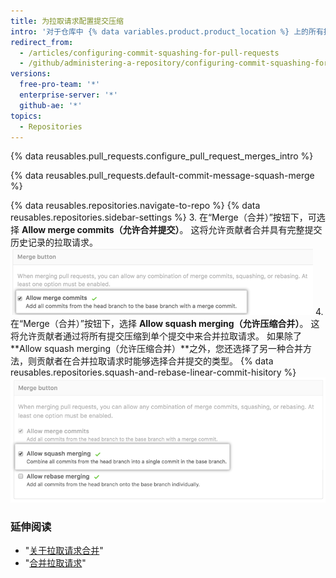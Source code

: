 ```yaml
---
title: 为拉取请求配置提交压缩
intro: '对于仓库中 {% data variables.product.product_location %} 上的所有拉取请求合并，您可以实施、允许或禁用提交压缩。'
redirect_from:
  - /articles/configuring-commit-squashing-for-pull-requests
  - /github/administering-a-repository/configuring-commit-squashing-for-pull-requests
versions:
  free-pro-team: '*'
  enterprise-server: '*'
  github-ae: '*'
topics:
  - Repositories
---
```

{% data reusables.pull_requests.configure_pull_request_merges_intro %}

{% data reusables.pull_requests.default-commit-message-squash-merge %}

{% data reusables.repositories.navigate-to-repo %}
{% data reusables.repositories.sidebar-settings %}
3. 在“Merge（合并）”按钮下，可选择 **Allow merge commits（允许合并提交）**。 这将允许贡献者合并具有完整提交历史记录的拉取请求。 ![allow_standard_merge_commits](/assets/images/help/repository/pr-merge-full-commits.png)
4. 在“Merge（合并）”按钮下，选择 **Allow squash merging（允许压缩合并）**。 这将允许贡献者通过将所有提交压缩到单个提交中来合并拉取请求。 如果除了 **Allow squash merging（允许压缩合并）**之外，您还选择了另一种合并方法，则贡献者在合并拉取请求时能够选择合并提交的类型。 {% data reusables.repositories.squash-and-rebase-linear-commit-hisitory %} ![拉取请求压缩提交](/assets/images/help/repository/pr-merge-squash.png)

### 延伸阅读

- "[关于拉取请求合并](/articles/about-pull-request-merges)"
- "[合并拉取请求](/articles/merging-a-pull-request)"
